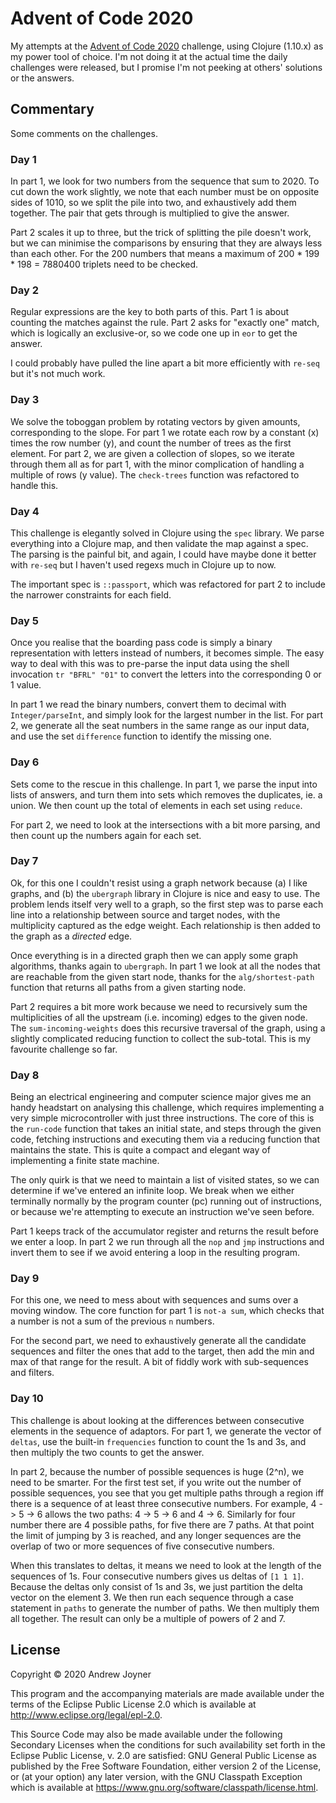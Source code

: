 # Advent of Code 2020

My attempts at the [Advent of Code 2020](https://adventofcode.com/2020/) challenge, 
using Clojure (1.10.x) as my power tool of
choice. I'm not doing it at the actual time the daily challenges were released, but I
promise I'm not peeking at others' solutions or the answers.

## Commentary

Some comments on the challenges.

### Day 1

In part 1, we look for two numbers from the sequence that sum to 2020. To cut down the work slightly, we note that each number must be on opposite sides of 1010, so we split the pile into two, and exhaustively add them together. The pair that gets through is multiplied to give the answer.

Part 2 scales it up to three, but the trick of splitting the pile doesn't work, but we can minimise the comparisons by ensuring that they are always less than each other. For the 200 numbers that means a maximum of 200 * 199 * 198 = 7880400 triplets need to be checked.

### Day 2

Regular expressions are the key to both parts of this. Part 1 is about counting the matches against the rule. Part 2 asks for "exactly one" match, which is logically an exclusive-or, so we code one up in `eor` to get the answer.

I could probably have pulled the line apart a bit more efficiently with `re-seq` but it's not much work.

### Day 3

We solve the toboggan problem by rotating vectors by given amounts, corresponding to the slope. For part 1 we rotate each row by a constant (x) times the row number (y), and count the number of trees as the first element. For part 2, we are given a collection of slopes, so we iterate through them all as for part 1, with the minor complication of handling a multiple of rows (y value). The `check-trees` function was refactored to handle this.

### Day 4

This challenge is elegantly solved in Clojure using the `spec` library. We parse everything into a Clojure map, and then validate the map against a spec. The parsing is the painful bit, and again, I could have maybe done it better with `re-seq` but I haven't used regexs much in Clojure up to now.

The important spec is `::passport`, which was refactored for part 2 to include the narrower constraints for each field.

### Day 5

Once you realise that the boarding pass code is simply a binary representation with letters instead of numbers, it becomes simple. The easy way to deal with this was to pre-parse the input data using the shell invocation `tr "BFRL" "01"` to convert the letters into the corresponding 0 or 1 value. 

In part 1 we read the binary numbers, convert them to decimal with `Integer/parseInt`, and simply look for the largest number in the list. For part 2, we generate all the seat numbers in the same range as our input data, and use the set `difference` function to identify the missing one.

### Day 6

Sets come to the rescue in this challenge. In part 1, we parse the input into lists of answers, and turn them into sets which removes the duplicates, ie. a union. We then count up the total of elements in each set using `reduce`.

For part 2, we need to look at the intersections with a bit more parsing, and then count up the numbers again for each set. 

### Day 7

Ok, for this one I couldn't resist using a graph network because (a) I like graphs, and (b) the `ubergraph` library in Clojure is nice and easy to use. The problem lends itself very well to a graph, so the first step was to parse each line into a relationship between source and target nodes, with the multiplicity captured as the edge weight. Each relationship is then added to the graph as a *directed* edge.

Once everything is in a directed graph then we can apply some graph algorithms, thanks again to `ubergraph`. In part 1 we look at all the nodes that are reachable from the given start node, thanks for the `alg/shortest-path` function that returns all paths from a given starting node.

Part 2 requires a bit more work because we need to recursively sum the multiplicities of all the upstream (i.e. incoming) edges to the given node. The `sum-incoming-weights` does this recursive traversal of the graph, using a slightly complicated reducing function to collect the sub-total. This is my favourite challenge so far.

### Day 8

Being an electrical engineering and computer science major gives me an handy headstart on analysing this challenge, which requires implementing a very simple microcontroller with just three instructions. The core of this is the `run-code` function that takes an initial state, and steps through the given code, fetching instructions and executing them via a reducing function that maintains the state. This is quite a compact and elegant way of implementing a finite state machine. 

The only quirk is that we need to maintain a list of visited states, so we can determine if we've entered an infinite loop. We break when we either terminally normally by the program counter (pc) running out of instructions, or because we're attempting to execute an instruction we've seen before.

Part 1 keeps track of the accumulator register and returns the result before we enter a loop. In part 2 we run through all the `nop` and `jmp` instructions and invert them to see if we avoid entering a loop in the resulting program.

### Day 9

For this one, we need to mess about with sequences and sums over a moving window. The core function for part 1 is `not-a sum`, which checks that a number is not a sum of the previous `n` numbers. 

For the second part, we need to exhaustively generate all the candidate sequences and filter the ones that add to the target, then add the min and max of that range for the result. A bit of fiddly work with sub-sequences and filters.

### Day 10

This challenge is about looking at the differences between consecutive elements in the sequence of adaptors. For part 1, we generate the vector of `deltas`, use the built-in `frequencies` function to count the 1s and 3s, and then multiply the two counts to get the answer.

In part 2, because the number of possible sequences is huge (2^n), we need to be smarter. For the first test set, if you write out the number of possible sequences, you see that you get multiple paths through a region iff there is a sequence of at least three consecutive numbers. For example, 4 -> 5 -> 6 allows the two paths: 4 -> 5 -> 6 and 4 -> 6. Similarly for four number there are 4 possible paths, for five there are 7 paths. At that point the limit of jumping by 3 is reached, and any longer sequences are the overlap of two or more sequences of five consecutive numbers. 

When this translates to deltas, it means we need to look at the length of the sequences of 1s. Four consecutive numbers gives us deltas of `[1 1 1]`. Because the deltas only consist of 1s and 3s, we just partition the delta vector on the element 3. We then run each sequence through a case statement in `paths` to generate the number of paths.  We then multiply them all together. The result can only be a multiple of powers of 2 and 7. 

## License

Copyright © 2020 Andrew Joyner

This program and the accompanying materials are made available under the
terms of the Eclipse Public License 2.0 which is available at
http://www.eclipse.org/legal/epl-2.0.

This Source Code may also be made available under the following Secondary
Licenses when the conditions for such availability set forth in the Eclipse
Public License, v. 2.0 are satisfied: GNU General Public License as published by
the Free Software Foundation, either version 2 of the License, or (at your
option) any later version, with the GNU Classpath Exception which is available
at https://www.gnu.org/software/classpath/license.html.
